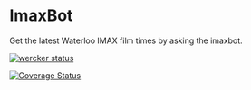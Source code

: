 # ImaxBot
Get the latest Waterloo IMAX film times by asking the imaxbot.

[![wercker status](https://app.wercker.com/status/c037e54d4d966b973b58d37c2b7f3ca5/m/master "wercker status")](https://app.wercker.com/project/byKey/c037e54d4d966b973b58d37c2b7f3ca5)

[![Coverage Status](https://coveralls.io/repos/github/hemdagem/ImaxBot/badge.svg?branch=master)](https://coveralls.io/github/hemdagem/ImaxBot?branch=master)
